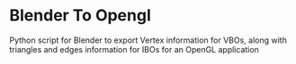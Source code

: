 # Blender To Opengl
Python script for Blender to export Vertex information for VBOs, along with triangles and edges information for IBOs for an OpenGL application
